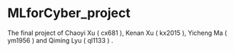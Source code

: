 # MLforCyber_project
The final project of Chaoyi Xu ( cx681 ), Kenan Xu ( kx2015 ), Yicheng Ma ( ym1956 ) and Qiming Lyu ( ql1133 ) .
